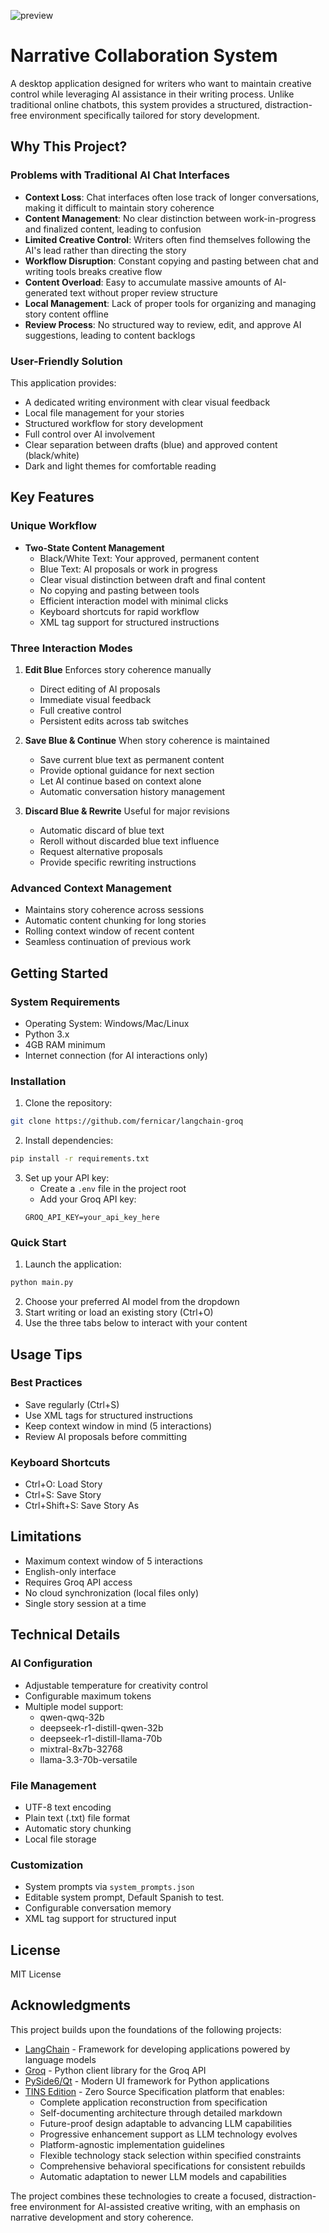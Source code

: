 ![preview](https://github.com/fernicar/langchain-groq/blob/main/images/preview.jpg)

# Narrative Collaboration System

A desktop application designed for writers who want to maintain creative control while leveraging AI assistance in their writing process. Unlike traditional online chatbots, this system provides a structured, distraction-free environment specifically tailored for story development.

## Why This Project?

### Problems with Traditional AI Chat Interfaces
- **Context Loss**: Chat interfaces often lose track of longer conversations, making it difficult to maintain story coherence
- **Content Management**: No clear distinction between work-in-progress and finalized content, leading to confusion
- **Limited Creative Control**: Writers often find themselves following the AI's lead rather than directing the story
- **Workflow Disruption**: Constant copying and pasting between chat and writing tools breaks creative flow
- **Content Overload**: Easy to accumulate massive amounts of AI-generated text without proper review structure
- **Local Management**: Lack of proper tools for organizing and managing story content offline
- **Review Process**: No structured way to review, edit, and approve AI suggestions, leading to content backlogs

### User-Friendly Solution
This application provides:
- A dedicated writing environment with clear visual feedback
- Local file management for your stories
- Structured workflow for story development
- Full control over AI involvement
- Clear separation between drafts (blue) and approved content (black/white)
- Dark and light themes for comfortable reading

## Key Features

### Unique Workflow
- **Two-State Content Management**
  - Black/White Text: Your approved, permanent content
  - Blue Text: AI proposals or work in progress
  - Clear visual distinction between draft and final content
  - No copying and pasting between tools
  - Efficient interaction model with minimal clicks
  - Keyboard shortcuts for rapid workflow
  - XML tag support for structured instructions

### Three Interaction Modes
1. **Edit Blue** Enforces story coherence manually 
   - Direct editing of AI proposals
   - Immediate visual feedback
   - Full creative control
   - Persistent edits across tab switches

2. **Save Blue & Continue** When story coherence is maintained
   - Save current blue text as permanent content
   - Provide optional guidance for next section
   - Let AI continue based on context alone
   - Automatic conversation history management

3. **Discard Blue & Rewrite** Useful for major revisions
   - Automatic discard of blue text
   - Reroll without discarded blue text influence
   - Request alternative proposals
   - Provide specific rewriting instructions

### Advanced Context Management
- Maintains story coherence across sessions
- Automatic content chunking for long stories
- Rolling context window of recent content
- Seamless continuation of previous work

## Getting Started

### System Requirements
- Operating System: Windows/Mac/Linux
- Python 3.x
- 4GB RAM minimum
- Internet connection (for AI interactions only)

### Installation

1. Clone the repository:
```bash
git clone https://github.com/fernicar/langchain-groq
```

2. Install dependencies:
```bash
pip install -r requirements.txt
```

3. Set up your API key:
   - Create a `.env` file in the project root
   - Add your Groq API key:
   ```
   GROQ_API_KEY=your_api_key_here
   ```

### Quick Start
1. Launch the application:
```bash
python main.py
```

2. Choose your preferred AI model from the dropdown
3. Start writing or load an existing story (Ctrl+O)
4. Use the three tabs below to interact with your content

## Usage Tips

### Best Practices
- Save regularly (Ctrl+S)
- Use XML tags for structured instructions
- Keep context window in mind (5 interactions)
- Review AI proposals before committing

### Keyboard Shortcuts
- Ctrl+O: Load Story
- Ctrl+S: Save Story
- Ctrl+Shift+S: Save Story As

## Limitations
- Maximum context window of 5 interactions
- English-only interface
- Requires Groq API access
- No cloud synchronization (local files only)
- Single story session at a time

## Technical Details

### AI Configuration
- Adjustable temperature for creativity control
- Configurable maximum tokens
- Multiple model support:
  - qwen-qwq-32b
  - deepseek-r1-distill-qwen-32b
  - deepseek-r1-distill-llama-70b
  - mixtral-8x7b-32768
  - llama-3.3-70b-versatile

### File Management
- UTF-8 text encoding
- Plain text (.txt) file format
- Automatic story chunking
- Local file storage

### Customization
- System prompts via `system_prompts.json`
- Editable system prompt, Default Spanish to test.
- Configurable conversation memory
- XML tag support for structured input

## License
MIT License

## Acknowledgments
This project builds upon the foundations of the following projects:
- [LangChain](https://github.com/langchain-ai/langchain) - Framework for developing applications powered by language models
- [Groq](https://github.com/groq/groq-python) - Python client library for the Groq API
- [PySide6/Qt](https://doc.qt.io/qtforpython-6/) - Modern UI framework for Python applications
- [TINS Edition](https://ThereIsNoSource.com) - Zero Source Specification platform that enables:
  - Complete application reconstruction from specification
  - Self-documenting architecture through detailed markdown
  - Future-proof design adaptable to advancing LLM capabilities
  - Progressive enhancement support as LLM technology evolves
  - Platform-agnostic implementation guidelines
  - Flexible technology stack selection within specified constraints
  - Comprehensive behavioral specifications for consistent rebuilds
  - Automatic adaptation to newer LLM models and capabilities

The project combines these technologies to create a focused, distraction-free environment for AI-assisted creative writing, with an emphasis on narrative development and story coherence.
